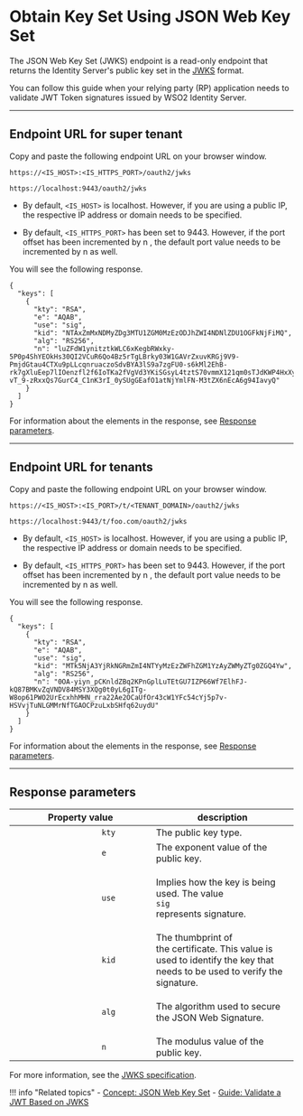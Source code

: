 # Obtain Key Set Using JSON Web Key Set

The JSON Web Key Set (JWKS) endpoint is a read-only endpoint that returns the Identity Server's public key set in the [JWKS](../../../references/concepts/authentication/jwks) format. 

You can follow this guide when your relying party (RP) application needs to validate JWT Token signatures issued by WSO2 Identity Server.

----

## Endpoint URL for super tenant

Copy and paste the following endpoint URL on your browser window.

```tab="URL Format"
https://<IS_HOST>:<IS_HTTPS_PORT>/oauth2/jwks
```

```tab="Sample URL"
https://localhost:9443/oauth2/jwks
```

- By default, `<IS_HOST>` is localhost. However, if you are using a public IP, the respective IP address or domain needs to be specified.

- By default, `<IS_HTTPS_PORT>` has been set to 9443. However, if the port offset has been incremented by n , the default port value needs to be incremented by n as well.

You will see the following response. 

```tab="Response"
{
  "keys": [
    {
      "kty": "RSA",
      "e": "AQAB",
      "use": "sig",
      "kid": "NTAxZmMxNDMyZDg3MTU1ZGM0MzEzODJhZWI4NDNlZDU1OGFkNjFiMQ",
      "alg": "RS256",
      "n": "luZFdW1ynitztkWLC6xKegbRWxky-5P0p4ShYEOkHs30QI2VCuR6Qo4Bz5rTgLBrky03W1GAVrZxuvKRGj9V9-PmjdGtau4CTXu9pLLcqnruaczoSdvBYA3lS9a7zgFU0-s6kMl2EhB-rk7gXluEep7lIOenzfl2f6IoTKa2fVgVd3YKiSGsyL4tztS70vmmX121qm0sTJdKWP4HxXyqK9neolXI9fYyHOYILVNZ69z_73OOVhkh_mvTmWZLM7GM6sApmyLX6OXUp8z0pkY-vT_9-zRxxQs7GurC4_C1nK3rI_0ySUgGEafO1atNjYmlFN-M3tZX6nEcA6g94IavyQ"
    }
  ]
}
```

For information about the elements in the response, see [Response parameters](#response-parameters).

------

## Endpoint URL for tenants

Copy and paste the following endpoint URL on your browser window.

```tab="URL Format"
https://<IS_HOST>:<IS_PORT>/t/<TENANT_DOMAIN>/oauth2/jwks
```

```tab="Sample URL"
https://localhost:9443/t/foo.com/oauth2/jwks
```

- By default, `<IS_HOST>` is localhost. However, if you are using a public IP, the respective IP address or domain needs to be specified.

- By default, `<IS_HTTPS_PORT>` has been set to 9443. However, if the port offset has been incremented by n , the default port value needs to be incremented by n as well.

You will see the following response. 

```tab="Response"
{
  "keys": [
    {
      "kty": "RSA",
      "e": "AQAB",
      "use": "sig",
      "kid": "MTk5NjA3YjRkNGRmZmI4NTYyMzEzZWFhZGM1YzAyZWMyZTg0ZGQ4Yw",
      "alg": "RS256",
      "n": "0OA-yiyn_pCKnldZBq2KPnGplLuTEtGU7IZP66Wf7ElhFJ-kQ87BMKvZqVNDV84MSY3XQg0t0yL6gITg-W8op61PWO2UrEcxhhMHN_rra22Ae2OCaUfOr43cW1YFc54cYj5p7v-HSVvjTuNLGMMrNfTGAOCPzuLxbSHfq62uydU"
    }
  ]
}
```

For information about the elements in the response, see [Response parameters](#response-parameters).

-----

## Response parameters

<table>
<colgroup>
<col style="width: 50%" />
<col style="width: 50%" />
</colgroup>
<thead>
<tr class="header">
<th>Property value</th>
<th>description</th>
</tr>
</thead>
<tbody>
<tr class="odd">
<td><code>                   kty                  </code></td>
<td>The public key type.</td>
</tr>
<tr class="even">
<td><code>                   e                  </code></td>
<td>The exponent value of the public key.</td>
</tr>
<tr class="odd">
<td><code>                   use                  </code></td>
<td><p>Implies how the key is being used. The value <code>                    sig                   </code> represents signature.</p></td>
</tr>
<tr class="even">
<td><code>                   kid                  </code></td>
<td>The thumbprint of the certificate. This value is used to identify the key that needs to be used to verify the signature.</td>
</tr>
<tr class="odd">
<td><code>                   alg                  </code></td>
<td><p>The algorithm used to secure the JSON Web Signature.</p></td>
</tr>
<tr class="even">
<td><code>                   n                  </code></td>
<td>The modulus value of the public key.</td>
</tr>
</tbody>
</table>

For more information, see the [JWKS specification](https://tools.ietf.org/html/rfc7515#section-4).


!!! info "Related topics"
    - [Concept: JSON Web Key Set](../../../references/concepts/authentication/jwks)
    - [Guide: Validate a JWT Based on JWKS](../validate-jwt-using-jwks)
